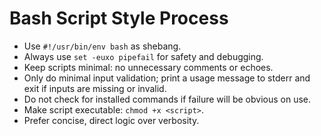 # Bash Script Style Process

- Use `#!/usr/bin/env bash` as shebang.
- Always use `set -euxo pipefail` for safety and debugging.
- Keep scripts minimal: no unnecessary comments or echoes.
- Only do minimal input validation; print a usage message to stderr and exit if inputs are missing or invalid.
- Do not check for installed commands if failure will be obvious on use.
- Make script executable: `chmod +x <script>`.
- Prefer concise, direct logic over verbosity.
